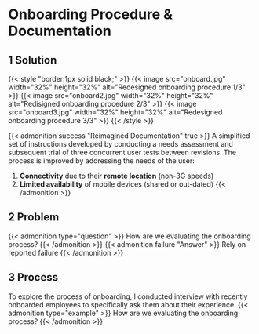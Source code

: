 # Onboarding Procedure & Documentation

## 1 Solution
{{< style "border:1px solid black;" >}}
{{< image src="onboard.jpg" width="32%" height="32%" alt="Redesigned onboarding procedure 1/3" >}}
{{< image src="onboard2.jpg" width="32%" height="32%" alt="Redisigned onboarding procedure 2/3" >}}
{{< image src="onboard3.jpg" width="32%" height="32%" alt="Redesigned onboarding procedure 3/3" >}}
{{< /style >}}

{{< admonition success "Reimagined Documentation" true >}} A simplified set of instructions developed by conducting a needs assessment and subsequent trial of three concurrent user tests between revisions.
The process is improved by addressing the needs of the user:
1. **Connectivity** due to their **remote location** (non-3G speeds)
1. **Limited availability** of mobile devices (shared or out-dated)
{{< /admonition >}}

## 2 Problem
{{< admonition type="question" >}} How are we evaluating the onboarding process? {{< /admonition >}}
{{< admonition failure "Answer" >}} Rely on reported failure {{< /admonition >}}

## 3 Process
To explore the process of onboarding, I conducted interview with recently onboarded employees to specifically ask them about their experience. 
{{< admonition type="example" >}} How are we evaluating the onboarding process? {{< /admonition >}}



